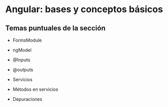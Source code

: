 
# Angular: bases y conceptos básicos


## Temas puntuales de la sección

- FormsModule

- ngModel

- @Inputs

- @outputs

- Servicios

- Métodos en servicios

- Depuraciones
